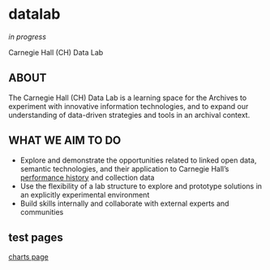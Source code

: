 # datalab

_in progress_

Carnegie Hall (CH) Data Lab

## ABOUT

The Carnegie Hall (CH) Data Lab is a learning space for the Archives to experiment with innovative information technologies, and to expand our understanding of data-driven strategies and tools in an archival context.

## WHAT WE AIM TO DO

- Explore and demonstrate the opportunities related to linked open data, semantic technologies, and their application to Carnegie Hall’s [performance history](http://data.carnegiehall.org/) and collection data
- Use the flexibility of a lab structure to explore and prototype solutions in an explicitly experimental environment
- Build skills internally and collaborate with external experts and communities

## test pages

[charts page](charts.md)
